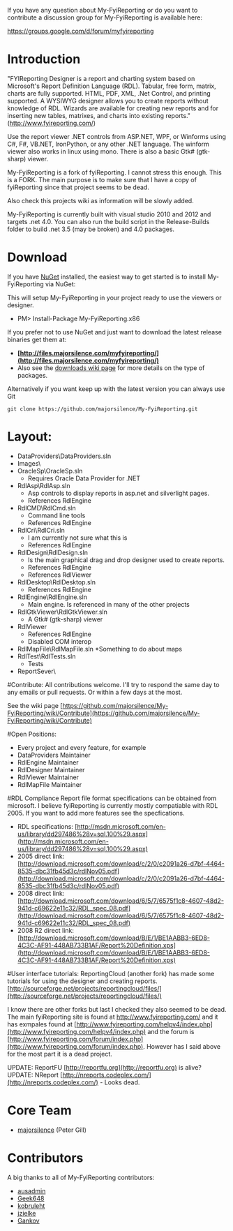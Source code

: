 If you have any question about My-FyiReporting or do you want to contribute a discussion group for My-FyiReporting is available here:

https://groups.google.com/d/forum/myfyireporting

# Introduction
"FYIReporting Designer is a report and charting system based on Microsoft's Report Definition Language (RDL). 
Tabular, free form, matrix, charts are fully supported. HTML, PDF, XML, .Net Control, and printing supported. 
A WYSIWYG designer allows you to create reports without knowledge of RDL. Wizards are available for creating new 
reports and for inserting new tables, matrixes, and charts into existing reports." (http://www.fyireporting.com/)

Use the report viewer .NET controls from ASP.NET, WPF, or Winforms using C#, F#, VB.NET, IronPython, or any 
other .NET language.  The winform viewer also works in linux using mono.  There is also a basic Gtk# (gtk-sharp) 
viewer. 

My-FyiReporting is a fork of fyiReporting.  I cannot stress this enough.  This is a FORK.
The main purpose is to make sure that I have a copy of fyiReporting since that project seems to be dead.

Also check this projects wiki as information will be slowly added.

My-FyiReporting is currently built with visual studio 2010 and 2012 and targets .net 4.0.  You can also run the build script in 
the Release-Builds folder to build .net 3.5 (may be broken) and 4.0 packages.  

# Download

If you have [NuGet](http://nuget.org) installed, the easiest way to get started is to install My-FyiReporting via NuGet:

This will setup My-FyiReporting in your project ready to use the viewers or designer.
* PM> Install-Package My-FyiReporting.x86 

If you prefer not to use NuGet and just want to download the latest release binaries get them at:

  * **[http://files.majorsilence.com/myfyireporting/](http://files.majorsilence.com/myfyireporting/)**
  * Also see the [downloads wiki page](https://github.com/majorsilence/My-FyiReporting/wiki/Downloads) for more details on the type of packages.

Alternatively if you want keep up with the latest version you can always use Git

    git clone https://github.com/majorsilence/My-FyiReporting.git


# Layout:

* DataProviders\DataProviders.sln
* Images\
* OracleSp\OracleSp.sln
	* Requires Oracle Data Provider for .NET
* RdlAsp\RdlAsp.sln
	* Asp controls to display reports in asp.net and silverlight pages.
	* References RdlEngine
* RdlCMD\RdlCmd.sln
	* Command line tools
	* References RdlEngine
* RdlCri\RdlCri.sln
	* I am currently not sure what this is
	* References RdlEngine
* RdlDesign\RdlDesign.sln
	* Is the main graphical drag and drop designer used to create reports.
	* References RdlEngine
	* References RdlViewer
* RdlDesktop\RdlDesktop.sln
	* References RdlEngine
* RdlEngine\RdlEngine.sln
	* Main engine.  Is referenced in many of the other projects
* RdlGtkViewer\RdlGtkViewer.sln
	* A Gtk# (gtk-sharp) viewer
* RdlViewer
	* References RdlEngine
	* Disabled COM interop
* RdlMapFile\RdlMapFile.sln
	 *Something to do about maps
* RdlTest\RdlTests.sln
	 * Tests
* ReportSever\



#Contribute:
All contributions welcome.  I'll try to respond the same day to any emails or pull requests.  Or within a few 
days at the most.

See the wiki page [https://github.com/majorsilence/My-FyiReporting/wiki/Contribute](https://github.com/majorsilence/My-FyiReporting/wiki/Contribute)


#Open Positions:
* Every project and every feature, for example
* DataProviders Maintainer
* RdlEngine Maintainer
* RdlDesigner Maintainer
* RdlViewer Maintainer
* RdlMapFile Maintainer

#RDL Compliance
Report file format specifications can be obtained from microsoft.  I believe fyiReporting is currently mostly 
compatiable with RDL 2005.  If you want to add more features see the specfications.

* RDL specifications: [http://msdn.microsoft.com/en-us/library/dd297486%28v=sql.100%29.aspx](http://msdn.microsoft.com/en-us/library/dd297486%28v=sql.100%29.aspx)
* 2005 direct link: [http://download.microsoft.com/download/c/2/0/c2091a26-d7bf-4464-8535-dbc31fb45d3c/rdlNov05.pdf](http://download.microsoft.com/download/c/2/0/c2091a26-d7bf-4464-8535-dbc31fb45d3c/rdlNov05.pdf)
* 2008 direct link: [http://download.microsoft.com/download/6/5/7/6575f1c8-4607-48d2-941d-c69622e11c32/RDL_spec_08.pdf](http://download.microsoft.com/download/6/5/7/6575f1c8-4607-48d2-941d-c69622e11c32/RDL_spec_08.pdf)
* 2008 R2 direct link: [http://download.microsoft.com/download/B/E/1/BE1AABB3-6ED8-4C3C-AF91-448AB733B1AF/Report%20Definition.xps](http://download.microsoft.com/download/B/E/1/BE1AABB3-6ED8-4C3C-AF91-448AB733B1AF/Report%20Definition.xps)

#User interface tutorials:
ReportingCloud (another fork) has made some tutorials for using the designer and creating reports. 
[http://sourceforge.net/projects/reportingcloud/files/](http://sourceforge.net/projects/reportingcloud/files/)

I know there are other forks but last I checked they also seemed to be dead.  The main fyiReporting site is 
found at http://www.fyireporting.com/ and it has exmpales found at [http://www.fyireporting.com/helpv4/index.php](http://www.fyireporting.com/helpv4/index.php) and 
the forum is [http://www.fyireporting.com/forum/index.php](http://www.fyireporting.com/forum/index.php).  However has I said above for the most part it is a dead 
project.

UPDATE: ReportFU [http://reportfu.org](http://reportfu.org) is alive?  
UPDATE: NReport [http://nreports.codeplex.com/](http://nreports.codeplex.com/) - Looks dead.

# Core Team

* [majorsilence](https://github.com/majorsilence) (Peter Gill)


# Contributors

A big thanks to all of My-FyiReporting contributors:

* [ausadmin](https://github.com/ausadmin)
* [Geek648](https://github.com/Geek648)
* [kobruleht](https://github.com/kobruleht)
* [jzielke](https://github.com/jzielke)
* [Gankov](https://github.com/Gankov)
